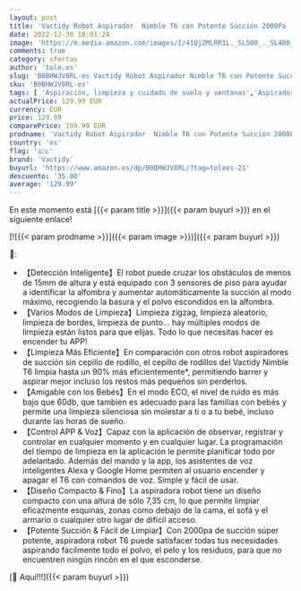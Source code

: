 ```yaml
---
layout: post
title: 'Vactidy Robot Aspirador  Nimble T6 con Potente Succión 2000Pa  4 Modos de Limpieza  Detección Inteligente  2600mAh  Silencioso  Control por App  Alexa y Mando  para Mascotas  Suelo Duro y Alfombra'
date: 2022-12-30 18:01:24
image: 'https://m.media-amazon.com/images/I/41Qj2MLRR1L._SL500_._SL400_.jpg'
comments: true
category: ofertas
author: 'tole.es'
slug: 'B0BHWJV8RL-es Vactidy Robot Aspirador Nimble T6 con Potente Succión...'
sku: 'B0BHWJV8RL-es'
tags: [ 'Aspiración, limpieza y cuidado de suelo y ventanas','Aspiradoras','Hogar y cocina','Robots aspiradores','alexa','vactidy','🇪🇸', ]
actualPrice: 129.99 EUR
currency: EUR
price: 129.99
comparePrice: 199.99 EUR
prodname: 'Vactidy Robot Aspirador  Nimble T6 con Potente Succión 2000Pa  4 Modos de Limpieza  Detección Inteligente  2600mAh  Silencioso  Control por App  Alexa y Mando  para Mascotas  Suelo Duro y Alfombra'
country: 'es'
flag: '🇪🇸'
brand: 'Vactidy'
buyurl: 'https://www.amazon.es/dp/B0BHWJV8RL/?tag=tolees-21'
descuento: '35.00'
average: '129.99'
---
```


En este momento está [{{< param title >}}]({{< param buyurl >}}) en el siguiente enlace!

[![{{< param prodname >}}]({{< param image >}})]({{< param buyurl >}})

🔎:

- 【Detección Inteligente】El robot puede cruzar los obstáculos de menos de 15mm de altura y está equipado con 3 sensores de piso para ayudar a identificar la alfombra y aumentar automáticamente la succión al modo máximo, recogiendo la basura y el polvo escondidos en la alfombra.
- 【Varios Modos de Limpieza】Limpieza zigzag, limpieza aleatorio, limpieza de bordes, limpieza de punto... hay múltiples modos de limpieza están listos para que elijas. Todo lo que necesitas hacer es encender tu APP!
- 【Limpieza Más Eficiente】En comparación con otros robot aspiradores de succión sin cepillo de rodillo, el cepillo de rodillos del Vactidy Nimble T6 limpia hasta un 90% más eficientemente*, permitiendo barrer y aspirar mejor incluso los restos más pequeños sin perderlos.
- 【Amigable con los Bebés】En el modo ECO, el nivel de ruido es más bajo que 60db, que también es adecuado para las familias con bebés y permite una limpieza silenciosa sin molestar a ti o a tu bebé, incluso durante las horas de sueño.
- 【Control APP & Voz】Capaz con la aplicación de observar, registrar y controlar en cualquier momento y en cualquier lugar. La programación del tiempo de limpieza en la aplicación le permite planificar todo por adelantado. Además del mando y la app, los asistentes de voz inteligentes Alexa y Google Home permiten al usuario encender y apagar el T6 con comandos de voz. Simple y fácil de usar.
- 【Diseño Compacto & Fino】La aspiradora robot tiene un diseño compacto con una altura de sólo 7,35 cm, lo que permite limpiar eficazmente esquinas, zonas como debajo de la cama, el sofá y el armario o cualquier otro lugar de difícil acceso.
- 【Potente Succión & Fácil de Limpiar】Con 2000pa de succión súper potente, aspiradora robot T6 puede satisfacer todas tus necesidades aspirando fácilmente todo el polvo, el pelo y los residuos, para que no encuentren ningún rincón en el que esconderse.

[🛒 Aquí!!!]({{< param buyurl >}})
